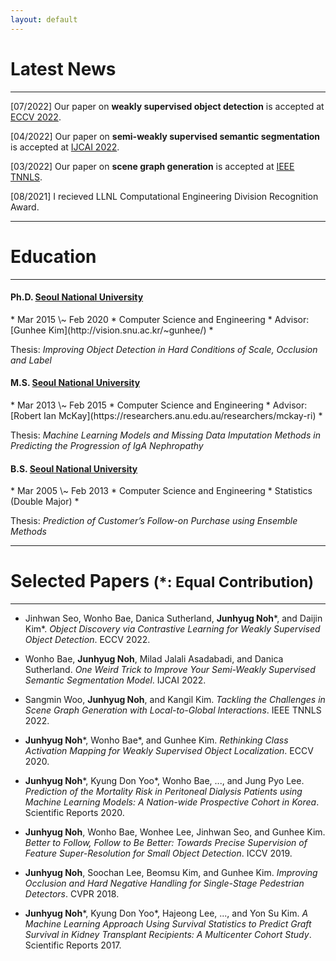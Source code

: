 ```yaml
---
layout: default
---
```


<!--Text can be **bold**, _italic_, or ~~strikethrough~~.-->

<!--[Link to another page](./another-page.html).-->

<!--There should be whitespace between paragraphs.-->

<!--There should be whitespace between paragraphs. We recommend including a README, or a file with information about your project.-->


<h1>Latest News</h1>

* * *

<p class="indent">
[07/2022] Our paper on <strong>weakly supervised object detection</strong> is accepted at <a href="https://eccv2022.ecva.net/">ECCV 2022</a>.
</p><p class="indent">
[04/2022] Our paper on <strong>semi-weakly supervised semantic segmentation</strong> is accepted at <a href="https://ijcai-22.org/">IJCAI 2022</a>.
</p><p class="indent">
[03/2022] Our paper on <strong>scene graph generation</strong> is accepted at <a href="https://cis.ieee.org/publications/t-neural-networks-and-learning-systems">IEEE TNNLS</a>.
</p><p class="indent">
[08/2021] I recieved LLNL Computational Engineering Division Recognition Award.
</p>
<!--</p><p class="indent">-->
<!--[11/2020] I joined <a href="https://www.llnl.gov/">Lawrence Livermore National Laboratory (LLNL)</a> as a postdoctoral researcher.-->
<!--</p><p class="indent">-->
<!--[08/2020] I was recognized as an outstanding reviewer of <a href="https://eccv2020.eu/outstanding-reviewers/">ECCV 2020</a>.-->
<!--</p><p class="indent">-->
<!--[07/2020] Our paper on <strong>Charlson Comorbidity Index (CCI)</strong> is accepted at <a href="https://www.nature.com/srep/">Scientific Reports</a>.-->
<!--</p><p class="indent">-->
<!--[07/2020] Our paper on <strong>weakly supervised object localization</strong> is accepted at <a href="https://eccv2020.eu/">ECCV 2020</a>.-->
<!--</p><p class="indent">-->
<!--[06/2020] We won 1st place at <strong>weakly supervised object localization</strong>, 2nd place at <strong>weakly supervised semantic segmentation</strong> of <a href="https://lidchallenge.github.io/">LID challenge 2020</a>, in conjunction with <a href="http://cvpr2020.thecvf.com/">CVPR 2020</a>.-->
<!--</p><p class="indent">-->
<!--[04/2020] Our paper on <strong>peritoneal dialysis</strong> is accepted at <a href="https://www.nature.com/srep/">Scientific Reports</a>.-->
<!--</p><p class="indent">-->
<!--[02/2020] I received SNU CSE best thesis award.-->
<!--</p><p class="lastindent">-->
<!--[07/2019] Our paper on <strong>small object detection</strong> is accepted at <a href="http://iccv2019.thecvf.com/">ICCV 2019</a>.-->



* * *

<h1>Education</h1>

* * *

<h4><strong>Ph.D.</strong> <a href="http://en.snu.ac.kr/">Seoul National University</a> </h4>
* Mar 2015 \~ Feb 2020
* Computer Science and Engineering
* Advisor: [Gunhee Kim](http://vision.snu.ac.kr/~gunhee/)
* <p class="thesisindent">Thesis: <i>Improving Object Detection in Hard Conditions of Scale, Occlusion and Label</i></p>

<h4><strong>M.S.</strong> <a href="http://en.snu.ac.kr/">Seoul National University</a> </h4>
* Mar 2013 \~ Feb 2015
* Computer Science and Engineering
* Advisor: [Robert Ian McKay](https://researchers.anu.edu.au/researchers/mckay-ri)
* <p class="thesisindent">Thesis: <i>Machine Learning Models and Missing Data Imputation Methods in Predicting the Progression of IgA Nephropathy</i>

<h4><strong>B.S.</strong> <a href="http://en.snu.ac.kr/">Seoul National University</a> </h4>
* Mar 2005 \~ Feb 2013
* Computer Science and Engineering
* Statistics (Double Major)
* <p class="thesisindent">Thesis: <i>Prediction of Customer’s Follow-on Purchase using Ensemble Methods</i>


* * *

<h1>Selected Papers <small>(*: Equal Contribution)</small></h1>

* * *

* Jinhwan Seo, Wonho Bae, Danica Sutherland, <strong>Junhyug Noh</strong>\*, and Daijin Kim\*. _Object Discovery via Contrastive Learning for Weakly Supervised Object Detection_. ECCV 2022.

* Wonho Bae, <strong>Junhyug Noh</strong>, Milad Jalali Asadabadi, and Danica Sutherland. _One Weird Trick to Improve Your Semi-Weakly Supervised Semantic Segmentation Model_. IJCAI 2022.

* Sangmin Woo, <strong>Junhyug Noh</strong>, and Kangil Kim. _Tackling the Challenges in Scene Graph Generation with Local-to-Global Interactions_. IEEE TNNLS 2022.

* <strong>Junhyug Noh</strong>\*, Wonho Bae\*, and Gunhee Kim. _Rethinking Class Activation Mapping for Weakly Supervised Object Localization_. ECCV 2020.

* <strong>Junhyug Noh</strong>\*, Kyung Don Yoo\*, Wonho Bae, ..., and Jung Pyo Lee. _Prediction of the Mortality Risk in Peritoneal Dialysis Patients using Machine Learning Models: A Nation-wide Prospective Cohort in Korea_. Scientific Reports 2020.

* <strong>Junhyug Noh</strong>, Wonho Bae, Wonhee Lee, Jinhwan Seo, and Gunhee Kim. _Better to Follow, Follow to Be Better: Towards Precise Supervision of Feature Super-Resolution for Small Object Detection_. ICCV 2019.

<!--* Kangil Kim, Dong-Kyun Kim, <strong>Junhyug Noh</strong>, and Minhyeok Kim, _Stable Forecasting of Environmental Time Series via Long Short Term Memory Recurrent Neural Network_, IEEE Access, 2018.-->

<!--* Kangil Kim, <strong>Junhyug Noh</strong>, Dong-Kyun Kim, and Minhyeok Kim. _Conflict Relaxation of Activation-Based Regularization for Neural Network_, IEEE Access 2018.-->

* <strong>Junhyug Noh</strong>, Soochan Lee, Beomsu Kim, and Gunhee Kim. _Improving Occlusion and Hard Negative Handling for Single-Stage Pedestrian Detectors_. CVPR 2018.

* <strong>Junhyug Noh</strong>\*, Kyung Don Yoo\*, Hajeong Lee, ..., and Yon Su Kim. _A Machine Learning Approach Using Survival Statistics to Predict Graft Survival in Kidney Transplant Recipients: A Multicenter Cohort Study_. Scientific Reports 2017.

<!--* Kyung Don Yoo, Clara Tammy Kim, Myoung-Hee Kim, <strong>Junhyug Noh</strong>, ..., and Jung Pyo Lee, _Superior Outcomes of Kidney Transplantation Compared with Dialysis_, Medicine, 2016.-->

<!--* <strong>Junhyug Noh</strong>\*, Kyung Don Yoo\*, Hajeong Lee, Dong Ki Kim, Chun Soo Lim, Young-Hoon Kim, Jung Pyo Lee, Gunhee Kim, and Yon Su Kim, _A Machine Learning Approach Using Survival Statistics to Predict Graft Survival in Kidney Transplant Recipients: A Multicenter Cohort Study_, Scientific Reports, 2017.-->

<!--* Kyung Don Yoo, Clara Tammy Kim, Myoung-Hee Kim, <strong>Junhyug Noh</strong>, Gunhee Kim, Ho Kim, Jung Nam An, Jae Yoon Park, Hyunjeong Cho, Kyoung Hoon Kim, Hyunwook Kim, Dong-Ryeol Ryu, Dong Ki Kim, Chun Soo Lim, Yon Su Kim, and Jung Pyo Lee, _Superior Outcomes of Kidney Transplantation Compared with Dialysis_, Medicine, 2016.-->
